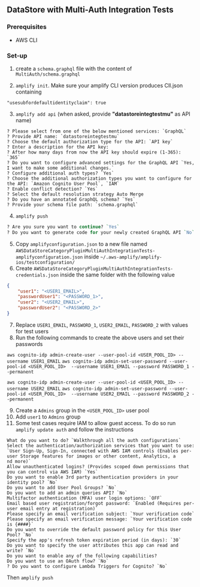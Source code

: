 ## DataStore with Multi-Auth Integration Tests

### Prerequisites
- AWS CLI

### Set-up

1. create a `schema.graphql` file with the content of  `MultiAuth/schema.graphql`

2. `amplify init`. Make sure your amplify CLI version produces ClI.json containing
```
"usesubfordefaultidentityclaim": true
```

3. `amplify add api` (when asked, provide **"datastoreintegtestmu"** as API name)
```
? Please select from one of the below mentioned services: `GraphQL`
? Provide API name: `datastoreintegtestmu`
? Choose the default authorization type for the API: `API key`
? Enter a description for the API key:
? After how many days from now the API key should expire (1-365): `365`
? Do you want to configure advanced settings for the GraphQL API `Yes, I want to make some additional changes.`
? Configure additional auth types? `Yes`
? Choose the additional authorization types you want to configure for the API: `Amazon Cognito User Pool`, `IAM`
? Enable conflict detection? `Yes`
? Select the default resolution strategy Auto Merge
? Do you have an annotated GraphQL schema? `Yes`
? Provide your schema file path: `schema.graphql`
```
4. `amplify push`
```perl
? Are you sure you want to continue? `Yes`
? Do you want to generate code for your newly created GraphQL API `No`
```

5. Copy `amplifyconfiguration.json` to a new file named `AWSDataStoreCategoryPluginMultiAuthIntegrationTests-amplifyconfiguration.json` inside `~/.aws-amplify/amplify-ios/testconfiguration/`
6. Create `AWSDataStoreCategoryPluginMultiAuthIntegrationTests-credentials.json` inside the same folder with the following value
```json
{
    "user1": "<USER1_EMAIL>",
    "passwordUser1": "<PASSWORD_1>",
    "user2": "<USER2_EMAIL>",
    "passwordUser2": "<PASSWORD_2>"
}

```
7. Replace `USER1_EMAIL`, `PASSWORD_1`, `USER2_EMAIL`,  `PASSWORD_2`  with values for test users
8. Run the following commands to create the above users and set their passwords

`aws cognito-idp admin-create-user --user-pool-id <USER_POOL_ID> --username USER1_EMAIL`
`aws cognito-idp admin-set-user-password --user-pool-id <USER_POOL_ID>  --username USER1_EMAIL --password PASSWORD_1 --permanent`

`aws cognito-idp admin-create-user --user-pool-id <USER_POOL_ID> --username USER2_EMAIL`
`aws cognito-idp admin-set-user-password --user-pool-id <USER_POOL_ID>  --username USER2_EMAIL --password PASSWORD_2 --permanent`

9. Create a `Admins` group in the `<USER_POOL_ID>` user pool
10. Add `user1` to `Admins` group 
11. Some test cases require IAM to allow guest access. To do so run `amplify update auth` and follow the instructions
```
What do you want to do? `Walkthrough all the auth configurations`
Select the authentication/authorization services that you want to use: `User Sign-Up, Sign-In, connected with AWS IAM controls (Enables per-user Storage features for images or other content, Analytics, a
nd more)`
Allow unauthenticated logins? (Provides scoped down permissions that you can control via AWS IAM) `Yes`
Do you want to enable 3rd party authentication providers in your identity pool? `No`
Do you want to add User Pool Groups? `No`
Do you want to add an admin queries API? `No`
Multifactor authentication (MFA) user login options: `OFF`
Email based user registration/forgot password: `Enabled (Requires per-user email entry at registration)`
Please specify an email verification subject: `Your verification code`
Please specify an email verification message: `Your verification code is {####}`
Do you want to override the default password policy for this User Pool? `No`
Specify the app's refresh token expiration period (in days): `30`
Do you want to specify the user attributes this app can read and write? `No`
Do you want to enable any of the following capabilities? 
Do you want to use an OAuth flow? `No`
? Do you want to configure Lambda Triggers for Cognito? `No`
```
Then `amplify push`

